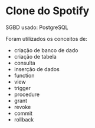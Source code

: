 # Clone do Spotify
SGBD usado: PostgreSQL

Foram utilizados os conceitos de:
* criação de banco de dado
* criação de tabela
* consulta
* inserção de dados
* function
* view
* trigger
* procedure
* grant
* revoke
* commit
* rollback

